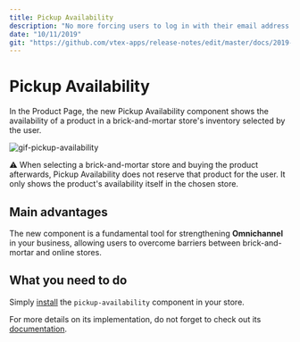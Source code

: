 ```yaml
---
title: Pickup Availability
description: "No more forcing users to log in with their email address. With the User Identifier Extension, you can choose user identifiers at will."
date: "10/11/2019"
git: "https://github.com/vtex-apps/release-notes/edit/master/docs/2019-week-39-40/user-identifier-extension.md"
---
```


# Pickup Availability
 
In the Product Page, the new Pickup Availability component shows the availability of a product in a brick-and-mortar store's inventory selected by the user. 

![gif-pickup-availability](https://user-images.githubusercontent.com/52087100/66667988-a4d95980-ec2a-11e9-9f69-74540f618dfa.gif)

:warning: When selecting a brick-and-mortar store and buying the product afterwards, Pickup Availability does not reserve that product for the user. It only shows the product's availability itself in the chosen store. 

## Main advantages 

The new component is a fundamental tool for strengthening **Omnichannel** in your business, allowing users to overcome barriers between brick-and-mortar and online stores. 

## What you need to do

Simply [install](https://vtex.io/docs/recipes/store/installing-an-app) the `pickup-availability` component in your store.

For more details on its implementation, do not forget to check out its [documentation](https://github.com/vtex-apps/pickup-availability).
